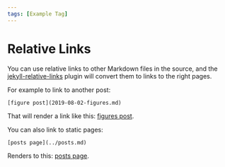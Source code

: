 ```yaml
---
tags: [Example Tag]
---
```


Relative Links
==============

You can use relative links to other Markdown files in the source,
and the [jekyll-relative-links](https://github.com/benbalter/jekyll-relative-links)
plugin will convert them to links to the right pages.

For example to link to another post:

    [figure post](2019-08-02-figures.md)

That will render a link like this: [figures post](2019-08-02-figures.md).

You can also link to static pages:

    [posts page](../posts.md)

Renders to this: [posts page](../posts.md).
